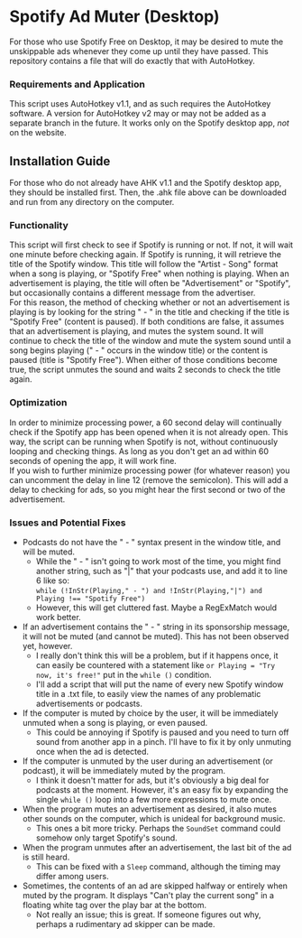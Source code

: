 
# Spotify Ad Muter (Desktop)

For those who use Spotify Free on Desktop, it may be desired to mute the unskippable ads whenever they come up until they have passed. This repository contains a file that will do exactly that with AutoHotkey.

### Requirements and Application

This script uses AutoHotkey v1.1, and as such requires the AutoHotkey software. A version for AutoHotkey v2 may or may not be added as a separate branch in the future. It works only on the Spotify desktop app, *not* on the website.

## Installation Guide

For those who do not already have AHK v1.1 and the Spotify desktop app, they should be installed first. Then, the .ahk file above can be downloaded and run from any directory on the computer.

### Functionality

This script will first check to see if Spotify is running or not. If not, it will wait one minute before checking again. If Spotify is running, it will retrieve the title of the Spotify window. This title will follow the "Artist - Song" format when a song is playing, or "Spotify Free" when nothing is playing. When an advertisement is playing, the title will often be "Advertisement" or "Spotify", but occasionally contains a different message from the advertiser.  
For this reason, the method of checking whether or not an advertisement is playing is by looking for the string " - " in the title and checking if the title is "Spotify Free" (content is paused). If both conditions are false, it assumes that an advertisement is playing, and mutes the system sound. It will continue to check the title of the window and mute the system sound until a song begins playing (" - " occurs in the window title) or the content is paused (title is "Spotify Free"). When either of those conditions become true, the script unmutes the sound and waits 2 seconds to check the title again.

### Optimization

In order to minimize processing power, a 60 second delay will continually check if the Spotify app has been opened when it is not already open. This way, the script can be running when Spotify is not, without continuously looping and checking things. As long as you don't get an ad within 60 seconds of opening the app, it will work fine.  
If you wish to further minimize processing power (for whatever reason) you can uncomment the delay in line 12 (remove the semicolon). This will add a delay to checking for ads, so you might hear the first second or two of the advertisement.

### Issues and Potential Fixes

- Podcasts do not have the " - " syntax present in the window title, and will be muted.
	- While the " - " isn't going to work most of the time, you might find another string, such as "|" that your podcasts use, and add it to line 6 like so:  
`while (!InStr(Playing," - ") and !InStr(Playing,"|") and Playing !== "Spotify Free")`  
	- However, this will get cluttered fast. Maybe a RegExMatch would work better.
- If an advertisement contains the " - " string in its sponsorship message, it will not be muted (and cannot be muted). This has not been observed yet, however.
	- I really don't think this will be a problem, but if it happens once, it can easily be countered with a statement like `or Playing = "Try now, it's free!"` put in the `while ()` condition.
	- I'll add a script that will put the name of every new Spotify window title in a .txt file, to easily view the names of any problematic advertisements or podcasts.
 - If the computer is muted by choice by the user, it will be immediately unmuted when a song is playing, or even paused.
	- This could be annoying if Spotify is paused and you need to turn off sound from another app in a pinch. I'll have to fix it by only unmuting once when the ad is detected.
 - If the computer is unmuted by the user during an advertisement (or podcast), it will be immediately muted by the program.
	- I think it doesn't matter for ads, but it's obviously a big deal for podcasts at the moment. However, it's an easy fix by expanding the single `while ()` loop into a few more expressions to mute once.
 - When the program mutes an advertisement as desired, it also mutes other sounds on the computer, which is unideal for background music.
	- This ones a bit more tricky. Perhaps the `SoundSet` command could somehow only target Spotify's sound.
 - When the program unmutes after an advertisement, the last bit of the ad is still heard.
	- This can be fixed with a `Sleep` command, although the timing may differ among users.
 - Sometimes, the contents of an ad are skipped halfway or entirely when muted by the program. It displays "Can't play the current song" in a floating white tag over the play bar at the bottom.
	- Not really an issue; this is great. If someone figures out why, perhaps a rudimentary ad skipper can be made.